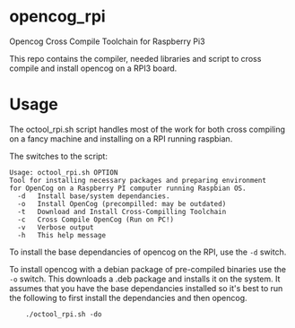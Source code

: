 # opencog_rpi
Opencog Cross Compile Toolchain for Raspberry Pi3

This repo contains the compiler, needed libraries and script to
cross compile and install opencog on a RPI3 board. 

# Usage

The octool_rpi.sh script handles most of the work for both 
cross compiling on a fancy machine and installing on a RPI 
running raspbian. 

The switches to the script:

```
Usage: octool_rpi.sh OPTION
Tool for installing necessary packages and preparing environment
for OpenCog on a Raspberry PI computer running Raspbian OS.
  -d   Install base/system dependancies.
  -o   Install OpenCog (precompilled: may be outdated)
  -t   Download and Install Cross-Compilling Toolchain
  -c   Cross Compile OpenCog (Run on PC!)
  -v   Verbose output
  -h   This help message
```


To install the base dependancies of opencog on the RPI,
use the ```-d``` switch. 

To install opencog with a debian package of pre-compiled 
binaries use the ```-o``` switch. This downloads a .deb
package and installs it on the system. 
It assumes that you have the base dependancies installed 
so it's best to run the following to first install the 
dependancies and then opencog. 
```
    ./octool_rpi.sh -do
```


